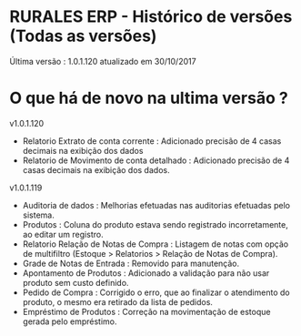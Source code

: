 # RURALES ERP -  Histórico de versões (Todas as versões)

Última versão : 1.0.1.120 atualizado em 30/10/2017

# O que há de novo na ultima versão ?

v1.0.1.120
* Relatorio Extrato de conta corrente : Adicionado precisão de 4 casas decimais na exibição dos dados
* Relatorio de Movimento de conta detalhado : Adicionado precisão de 4 casas decimais na exibição dos dados.

v1.0.1.119
* Auditoria de dados : Melhorias efetuadas nas auditorias efetuadas pelo sistema.
* Produtos : Coluna do produto estava sendo registrado incorretamente, ao editar um registro.
* Relatorio Relação de Notas de Compra : Listagem de notas com opção de multifiltro (Estoque > Relatorios > Relação de Notas de Compra).
* Grade de Notas de Entrada : Removido para manutenção.
* Apontamento de Produtos : Adicionado a validação para não usar produto sem custo definido.
* Pedido de Compra : Corrigido o erro, que ao finalizar o atendimento do produto, o mesmo era retirado da lista de pedidos.
* Empréstimo de Produtos : Correção na movimentação de estoque gerada pelo empréstimo.
